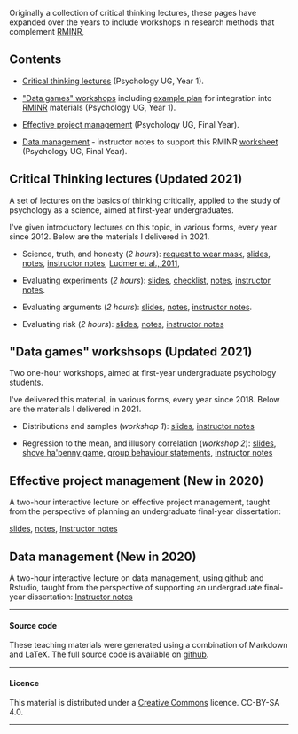 
Originally a collection of critical thinking lectures, these pages have expanded over the years to include workshops in research methods that complement [RMINR](https://www.andywills.ingo/rminr/),

## Contents

- [Critical thinking lectures](#ct-lectures) (Psychology UG, Year 1).

- ["Data games" workshops](#ct-workshops) including [example plan](psyc411tara.md) for integration into [RMINR](https://andywills.info/rminr) materials (Psychology UG, Year 1).

- [Effective project management](#effective-project) (Psychology UG, Final Year).

- [Data management](#data-management) - instructor notes to support this RMINR [worksheet](https://www.andywills.info/rminr/data-github.html) (Psychology UG, Final Year).

<a name="ct-lectures"></a>

## Critical Thinking lectures (Updated 2021)

A set of lectures on the basics of thinking critically, applied to the study of
psychology as a science, aimed at first-year undergraduates. 

I've given introductory lectures on this topic, in various forms, every year
since 2012. Below are the materials I delivered in 2021.

- Science, truth, and honesty (_2 hours_):
   [request to wear mask](masks.pdf),
   [slides](ScienceTruthHonestyInteract.pdf),
   [notes](ScienceTruthHonestyNotesInteract.html),
   [instructor notes](ScienceTruthHonestyInstructorInteract.html),
   [Ludmer et al., 2011](https://core.ac.uk/download/pdf/82103595.pdf),

- Evaluating experiments (_2 hours_):
   [slides](EvaluatingExperimentsInteract.pdf), 
   [checklist](ExperimentChecklist.md),
   [notes](EvaluatingExperimentsInteractNotes.md), 
   [instructor notes](EvaluatingExperimentsInstructorInteract.md).

- Evaluating arguments (_2 hours_):
   [slides](EvaluatingArgumentsInteract.pdf), 
   [notes](EvaluatingArgumentsInteractNotes.md), 
   [instructor notes](EvaluatingArgumentsInteractInstruct.md).

- Evaluating risk (_2 hours_): [slides](EvaluatingRiskInteract.pdf),
   [notes](EvaluatingRiskInteractNotes.html),
   [instructor notes](EvaluatingRiskInteractInstruct.md)

<a name="ct-workshops"></a>

## "Data games" workshsops (Updated 2021)

Two one-hour workshops, aimed at first-year undergraduate psychology students.

I've delivered this material, in various forms, every year since 2018. Below
are the materials I delivered in 2021.

- Distributions and samples (_workshop 1_):
       [slides](distributions-samples.pdf),
       [instructor notes](distributions-samples.html)

- Regression to the mean, and illusory correlation (_workshop 2_):
       [slides](regress-corr.pdf), 
       [shove ha'penny game](http://www.psy.plymouth.ac.uk/labplus/lp411ShoveHapenny/default.html), 
       [group behaviour statements](irr-corr.html), 
       [instructor notes](regress-corr.html)

<a name="effective-project"></a>

## Effective project management (New in 2020)

A two-hour interactive lecture on effective project management, taught from the perspective of planning an undergraduate final-year dissertation: 

[slides](ProjMan.pdf), 
[notes](ProjManNotes.md), 
[Instructor notes](ProjManInstruct.md)

<a name="data-management"></a>

## Data management (New in 2020)

A two-hour interactive lecture on data management, using github and Rstudio, taught from the perspective of supporting an undergraduate final-year dissertation:
[Instructor notes](data-management-instruct.md)

____

#### Source code

These teaching materials were generated using a combination of
Markdown and LaTeX. The full source code is available on
[github](https://github.com/ajwills72/critical-thinking).

___

#### Licence

This material is distributed under a [Creative
Commons](https://creativecommons.org/) licence. CC-BY-SA 4.0.

____

